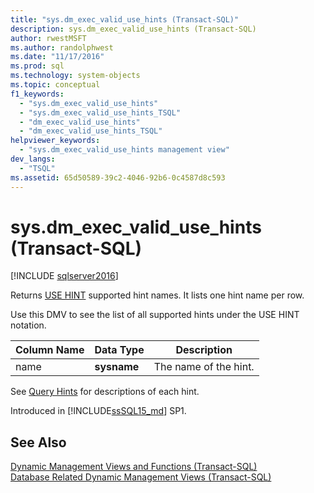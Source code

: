 ```yaml
---
title: "sys.dm_exec_valid_use_hints (Transact-SQL)"
description: sys.dm_exec_valid_use_hints (Transact-SQL)
author: rwestMSFT
ms.author: randolphwest
ms.date: "11/17/2016"
ms.prod: sql
ms.technology: system-objects
ms.topic: conceptual
f1_keywords:
  - "sys.dm_exec_valid_use_hints"
  - "sys.dm_exec_valid_use_hints_TSQL"
  - "dm_exec_valid_use_hints"
  - "dm_exec_valid_use_hints_TSQL"
helpviewer_keywords:
  - "sys.dm_exec_valid_use_hints management view"
dev_langs:
  - "TSQL"
ms.assetid: 65d50589-39c2-4046-92b6-0c4587d8c593
---
```

# sys.dm_exec_valid_use_hints (Transact-SQL)
[!INCLUDE [sqlserver2016](../../includes/applies-to-version/sqlserver2016.md)]

Returns [USE HINT](../../t-sql/queries/hints-transact-sql-query.md#use_hint) supported hint names. It lists one hint name per row.  
  
Use this DMV to see the list of all supported hints under the USE HINT notation.  
  
|Column Name|Data Type|Description|  
|-----------------|---------------|-----------------|  
|name|**sysname**|The name of the hint.|

See [Query Hints](../../t-sql/queries/hints-transact-sql-query.md#use_hint) for descriptions of each hint.

Introduced in [!INCLUDE[ssSQL15_md](../../includes/sssql16-md.md)] SP1.
  
## See Also  
    
 [Dynamic Management Views and Functions &#40;Transact-SQL&#41;](~/relational-databases/system-dynamic-management-views/system-dynamic-management-views.md)   
 [Database Related Dynamic Management Views &#40;Transact-SQL&#41;](../../relational-databases/system-dynamic-management-views/database-related-dynamic-management-views-transact-sql.md)  

